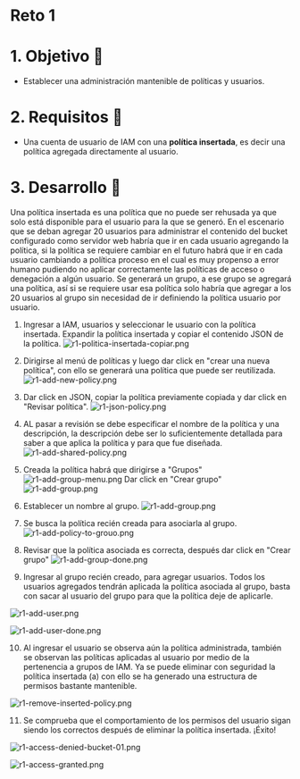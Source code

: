 # Reto 1


# 1. Objetivo 🎯
- Establecer una administración mantenible de políticas y usuarios.

# 2. Requisitos 📌
- Una cuenta de usuario de IAM con una **política insertada**, es decir una política agregada directamente al usuario.

# 3. Desarrollo 📑

Una política insertada es una política que no puede ser rehusada ya que solo está disponible para el usuario para la que se generó. En el escenario que se deban agregar 20 usuarios para administrar el contenido del bucket configurado como servidor web habría que ir en cada usuario agregando la política, si la política se requiere cambiar en el futuro habrá que ir en cada usuario cambiando a política proceso en el cual es muy propenso a error humano pudiendo no aplicar correctamente las políticas de acceso o denegación a algún usuario. Se generará un grupo, a ese grupo se agregará una política, así si se requiere usar esa política solo habría que agregar a los 20 usuarios al grupo sin necesidad de ir definiendo la política usuario por usuario.

1. Ingresar a IAM, usuarios y seleccionar le usuario con la política insertada. Expandir la política insertada y copiar el contenido JSON de la política.
![r1-politica-insertada-copiar.png](r1-politica-insertada-copiar.png)

2. Dirigirse al menú de políticas y luego dar click en "crear una nueva política", con ello se generará una política que puede ser reutilizada.
![r1-add-new-policy.png](r1-add-new-policy.png)

3. Dar click en JSON, copiar la política previamente copiada y dar click en "Revisar política".
![r1-json-policy.png](r1-json-policy.png)

4. AL pasar a revisión se debe especificar el nombre de la política y una descripción, la descripción debe ser lo suficientemente detallada para saber a que aplica la política y para que fue diseñada.
![r1-add-shared-policy.png](r1-add-shared-policy.png)

5. Creada la política habrá que dirigirse a "Grupos"
![r1-add-group-menu.png](r1-add-group-menu.png)
Dar click en "Crear grupo"
![r1-add-group.png](r1-add-group.png)

6. Establecer un nombre al grupo.
![r1-add-group.png](r1-add-group.png)

7. Se busca la política recién creada para asociarla al grupo.
![r1-add-policy-to-grouo.png](r1-add-policy-to-grouo.png)

8. Revisar que la política asociada es correcta, después dar click en "Crear grupo"
![r1-add-group-done.png](r1-add-group-done.png)

9. Ingresar al grupo recién creado, para agregar usuarios. Todos los usuarios agregados tendrán aplicada la política asociada al grupo, basta con sacar al usuario del grupo para que la política deje de aplicarle.

![r1-add-user.png](r1-add-user.png)

![r1-add-user-done.png](r1-add-user-done.png)

10. Al ingresar el usuario se observa aún la política administrada, también se observan las políticas aplicadas al usuario por medio de la pertenencia a grupos de IAM. Ya se puede eliminar con seguridad la política insertada (a) con ello se ha generado una estructura de permisos bastante mantenible.

![r1-remove-inserted-policy.png](r1-remove-inserted-policy.png)

11. Se comprueba que el comportamiento de los permisos del usuario sigan siendo los correctos después de eliminar la política insertada. ¡Éxito!

![r1-access-denied-bucket-01.png](r1-access-denied-bucket-01.png)

![r1-access-granted.png](r1-access-granted.png)
